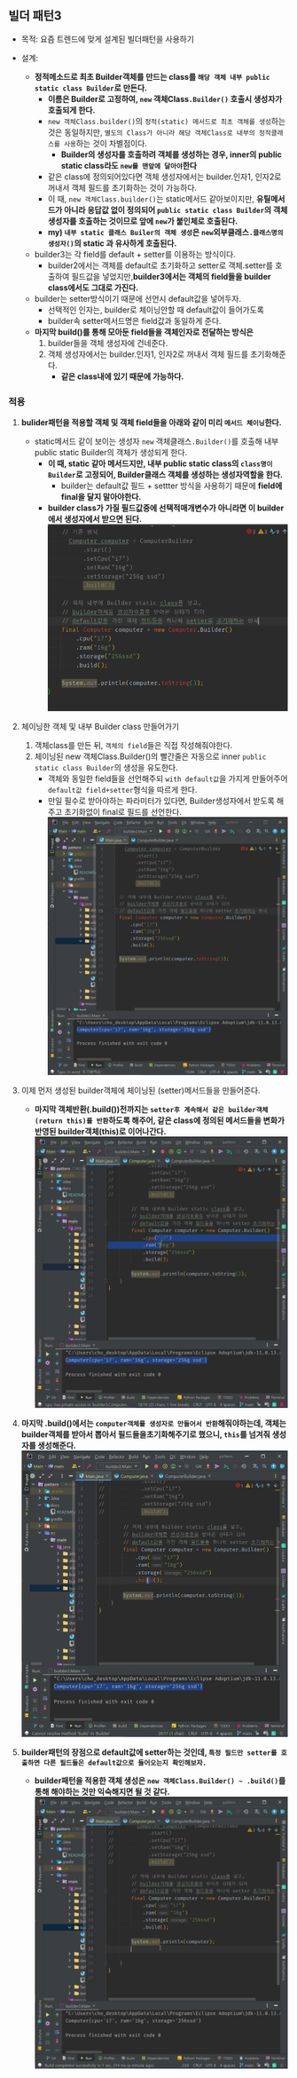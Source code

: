 ## 빌더 패턴3
- 목적: 요즘 트렌드에 맞게 설계된 빌더패턴을 사용하기 

- 설계:
    - **정적메소드로 최초 Builder객체를 만드는 class를 `해당 객체 내부 public static class Builder`로 만든다.**
        - **이름은 Builder로 고정하여, `new` 객체Class`.Builder()` 호출시 생성자가 호출되게 한다.**
        - `new 객체Class.builder()`의 `정적(static) 메서드로 최초 객체를 생성`하는 것은 동일하지만, `별도의 Class가 아니라 해당 객체Class로 내부의 정적클래스를 사용`하는 것이 차별점이다.
            - **Builder의 생성자를 호출하려 객체를 생성하는 경우, inner의 public static class라도 `new를 맨앞에 달아야`한다**
        - 같은 class에 정의되어있다면 객체 생성자에서는 builder.인자1, 인자2로 꺼내서 객체 필드를 초기화하는 것이 가능하다.
        - 이 때, `new 객체Class.builder()`는  static메서드 같아보이지만, **유틸메서드가 아니라 응답값 없이 정의되어  `public static class Builder`의 객체 생성자를 호출하는 것이므로 앞에 `new`가 붙인체로 호출된다.**
        - **my) `내부 static 클래스 Builer의 객체 생성`은 `new`외부클래스`.클래스명의 생성자()`의 static 과 유사하게 호출된다.**
    - builder3는 각 field를 default + setter를 이용하는 방식이다. 
        - builder2에서는 객체를 default로 초기화하고 setter로 객체.setter를 호출하여 필드값을 넣었지만,**builder3에서는 객체의 field들을 builder class에서도 그대로 가진다.**
    - builder는 setter방식이기 때문에 선언시 default값을 넣어두자.
        - 선택적인 인자는, builder로 체이닝안할 때 default값이 들어가도록
        - builder속 setter메서드명은 field값과 동일하게 준다.
    - **마지막 build()를 통해 모아둔 field들을 객체인자로 전달하는 방식은**
        1. builder들을 객체 생성자에 건네준다.
        2. 객체 생성자에서는 builder.인자1, 인자2로 꺼내서 객체 필드를 초기화해준다.
            - **같은 class내에 있기 때문에 가능하다.**
        


### 적용

1. **bulider패턴을 적용할 객체 및 객체 field들을 아래와 같이 미리 `메서드 체이닝`한다.**
    - static메서드 같이 보이는 생성자 `new` 객체클래스`.Builder()`를 호출해 내부 public static Builder의 객체가 생성되게 한다.
        - **이 때, static 같아 메서드지만, 내부 public static class의 `class명이 Builder`로 고정되어, Builder클래스 객체를 생성하는 생성자역할을 한다.**
            - builder는 default값 필드 + settter 방식을 사용하기 때문에 **field에 final을 달지 말아야한다.**
        - **builder class가 가질 필드값중에 선택적매개변수가 아니라면 이 builder에서 생성자에서 받으면 된다.**
    ![20220614171044](https://raw.githubusercontent.com/is2js/screenshots/main/20220614171044.png)

2. 체이닝한 객체 및 내부 Builder class 만들어가기
    1. 객체class를 만든 뒤, `객체의 field`들은 직접 작성해줘야한다.
    2. 체이닝된 new 객체Class.Builder()의 빨간줄은 자동으로 inner `public static class Builder`의 생성을 유도한다.
        - 객체와 동일한 field들을 선언해주되 `with default값`을 가지게 만들어주어 `default값 field+setter`형식을 따르게 한다.
        - 만일 필수로 받아야하는 파라미터가 있다면, Builder생성자에서 받도록 해주고 초기화없이 final로 필드를 선언한다.
    ![d0ecc1fe-c660-47d2-90a9-8f76dbbe1567](https://raw.githubusercontent.com/is2js/screenshots/main/d0ecc1fe-c660-47d2-90a9-8f76dbbe1567.gif)

3. 이제 먼저 생성된 builder객체에 체이닝된 (setter)메서드들을 만들어준다.
    - **마지막 객체반환(.build())전까지는 `setter후 계속해서 같은 builder객체(return this)를 반환`하도록 해주어, 같은 class에 정의된 메서드들을 변화가 반영된 builder객체(this)로 이어나간다.**
    ![7241aaa7-454b-4f6b-a216-b3356d83fc98](https://raw.githubusercontent.com/is2js/screenshots/main/7241aaa7-454b-4f6b-a216-b3356d83fc98.gif)


4. **마지막 .build()에서는 `computer객체를 생성자로 만들어서 반환`해줘야하는데, 객체는 builder객체를 받아서 뽑아서 필드들을초기화해주기로 했으니, `this`를 넘겨줘 생성자를 생성해준다.**
    ![e941751a-90a5-42a5-a0fa-72399fff77b6](https://raw.githubusercontent.com/is2js/screenshots/main/e941751a-90a5-42a5-a0fa-72399fff77b6.gif)

5. **builder패턴의 장점으로 default값에 setter하는 것인데, `특정 필드만 setter를 호출하면 다른 필드들은 default값으로 들어오는지 확인해보자.`**
    - **builder패턴을 적용한 객체 생성은 `new 객체Class.Builder() ~ .build()`를 통해 해야하는 것만 익숙해지면 될 것 같다.**
    ![6a776be9-a690-46ea-acc7-b2323c7aee9c](https://raw.githubusercontent.com/is2js/screenshots/main/6a776be9-a690-46ea-acc7-b2323c7aee9c.gif)